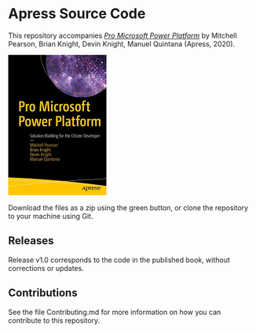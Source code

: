 # Apress Source Code

This repository accompanies [*Pro Microsoft Power Platform*](https://www.apress.com/9781484260074) by Mitchell Pearson, Brian Knight, Devin Knight, Manuel Quintana (Apress, 2020).

[comment]: #cover
![Cover image](9781484260074.jpg)

Download the files as a zip using the green button, or clone the repository to your machine using Git.

## Releases

Release v1.0 corresponds to the code in the published book, without corrections or updates.

## Contributions

See the file Contributing.md for more information on how you can contribute to this repository.